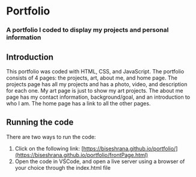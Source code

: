 # Portfolio

### A portfolio I coded to display my projects and personal information

## Introduction
This portfolio was coded with HTML, CSS, and JavaScript. The portfolio consists of 4 pages: the projects, art, about me, and home page. The projects page has all my projects and has a photo, video, and description for each one. My art page is just to show my art projects. The about me page has my contact information, background/goal, and an introduction to who I am. The home page has a link to all the other pages. 

## Running the code
There are two ways to run the code:
1) Click on the following link: [https://biseshrana.github.io/portfolio/](https://biseshrana.github.io/portfolio/frontPage.html)
2) Open the code in VSCode, and open a live server using a browser of your choice through the index.html file

